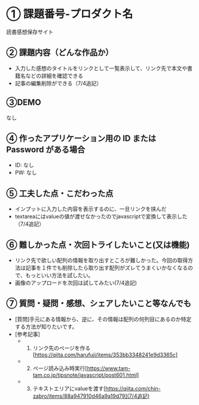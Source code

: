 # ① 課題番号-プロダクト名

読書感想保存サイト

## ② 課題内容（どんな作品か）

- 入力した感想のタイトルをリンクとして一覧表示して、リンク先で本文や書籍名などの詳細を確認できる
- 記事の編集削除ができる（7/4追記）

## ③DEMO

なし

## ④ 作ったアプリケーション用の ID または Password がある場合

- ID: なし
- PW: なし

## ⑤ 工夫した点・こだわった点

- インプットに入力した内容を表示するのに、一旦リンクを挟んだ
- textareaにはvalueの値が渡せなかったのでjavascriptで変換して表示した（7/4追記）

## ⑥ 難しかった点・次回トライしたいこと(又は機能)

- リンク先で欲しい配列の情報を取り出すところが難しかった。今回の取得方法は記事を１件でも削除したら取り出す配列がズレてうまくいかなくなるので、もっといい方法を試したい。
- 画像のアップロードを次回は試してみたい(7/4追記)

## ⑦ 質問・疑問・感想、シェアしたいこと等なんでも

- [質問]手元にある情報から、逆に、その情報は配列の何列目にあるのか特定する方法が知りたいです。
- [参考記事]
  - 1. リンク先のページを作る[https://qiita.com/harufuji/items/353bb3348241e9d3365c]
  - 2. ページ読み込み時実行[https://www.tam-tam.co.jp/tipsnote/javascript/post601.html]
  - 3. テキストエリアにvalueを渡す[https://qiita.com/chin-zabro/items/88a947910d46a9a19d79](7/4追記)
